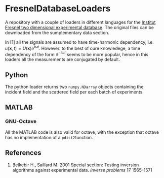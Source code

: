# FresnelDatabaseLoaders
A repository with a couple of loaders in different languages for the [Institut Fresnel two dimensional experimental database](https://iopscience.iop.org/article/10.1088/0266-5611/17/6/301). The original files can be downloaded from the sumplementary data section. 

In [1] all the signals are assumed to have time-harmonic dependency, i.e. $u(\mathbf{x},t)=U(\mathbf{x})e^{i\omega t}$. However. to the best of oure knowledege, a time dependency of the form $e^{-i\omega t}$ seems to be more popular, hence in this loaders all the measurements are conjugated by default. 

## Python

The python loader returns two `numpy.NDarray`  objects containing the incident field and the scattered field per each batch of experiments.


## MATLAB

### GNU-Octave
All the MATLAB code is also valid for octave, with the exception that octave has no implementation of a `pdist2`function.

## References

1. Belkebir H., Saillard M. 2001 Special section: Testing inversion algorithms against experimental data. _Inverse problems_ 17 1565-1571 




